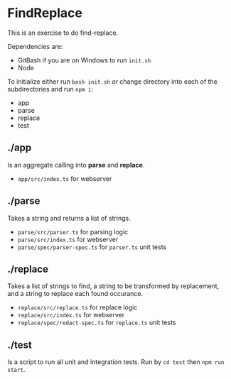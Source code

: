 # FindReplace
This is an exercise to do find-replace.

Dependencies are:
   * GitBash if you are on Windows to run `init.sh`
   * Node

To initialize either run `bash init.sh` *or* change directory into each of the subdirectories and run `npm i`:
   * app
   * parse
   * replace
   * test

## ./app
Is an aggregate calling into **parse** and **replace**. 
   * `app/src/index.ts` for webserver

## ./parse
Takes a string and returns a list of strings.
   * `parse/src/parser.ts` for parsing logic
   * `parse/src/index.ts` for webserver
   * `parse/spec/parser-spec.ts` for `parser.ts` unit tests

## ./replace
Takes a list of strings to find, a string to be transformed by replacement, and a string to replace each found occurance.
   * `replace/src/replace.ts` for replace logic
   * `replace/src/index.ts` for webserver
   * `replace/spec/redact-spec.ts` for `replace.ts` unit tests

## ./test
Is a script to run all unit and integration tests. Run by `cd test` then `npm run start`. 
